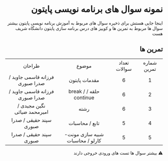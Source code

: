 <div dir="rtl">

# نمونه سوال های برنامه نویسی پایتون

اینجا جایی هستش برای ذخیره سوال های مربوط به آموزش برنامه نویسی پایتون
بیشتر سوال ها مربوط به تمرین ها و کوییز های درس برنامه سازی پایتون دانشگاه شریف هست


## تمرین ها

<table style="text-align:center;">

<tr style="text-align:center;">
<td style="text-align:center;">شماره تمرین</td>
<td style="text-align:center;">تعداد سوالات</td>
<td style="text-align:center;">موضوع</td>
<td style="text-align:center;">طراحان</td>
</tr>
<tr style="text-align:center;">
<td style="text-align:center;">1</td>
<td style="text-align:center;">6</td>
<td style="text-align:center;">مقدمات پایتون</td>
<td style="text-align:center;">فرزانه قاسمی جاوید / صدرا صبوری</td>
</tr>
<tr style="text-align:center;">
<td style="text-align:center;">2</td>
<td style="text-align:center;">6</td>
<td style="text-align:center;">حلقه / break / continue</td>
<td style="text-align:center;">فرزانه قاسمی جاوید / صدرا صبوری</td>
</tr>
<tr>
<td style="text-align:center;">3</td>
<td style="text-align:center;">6</td>
<td style="text-align:center;">رشته</td>
<td style="text-align:center;">نگین مجیدی / امیرمحمد ضیائی</td>
</tr>
<tr>
<td style="text-align:center;">4</td>
<td style="text-align:center;">5</td>
<td style="text-align:center;">تابع / محاسبات</td>
<td style="text-align:center;">سپند حقیقی / صدرا صبوری</td>
</tr>
<tr>
<td style="text-align:center;">5</td>
<td style="text-align:center;">5</td>
<td style="text-align:center;">شبیه سازی مونت-کارلو / محاسبات</td>
<td style="text-align:center;">سپند حقیقی / صدرا صبوری</td>
</tr>



</table>  

⚠️ بیشتر سوال ها تست های ورودی خروجی دارند 
</div>  



